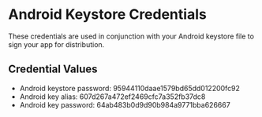 # Android Keystore Credentials

These credentials are used in conjunction with your Android keystore file to sign your app for distribution. 

## Credential Values

- Android keystore password: 95944110daae1579bd65dd012200fc92
- Android key alias: 607d267a472ef2469cfc7a352fb37dc8
- Android key password: 64ab483b0d9d90b984a9771bba626667
      